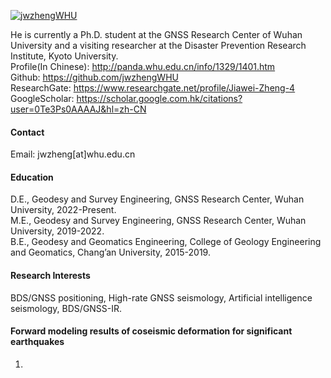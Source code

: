 
[![jwzhengWHU](https://img.shields.io/badge/jwzhengWHU-github-blue?logo=github)](https://github.com/jwzhengWHU)

He is currently a Ph.D. student at the GNSS Research Center of Wuhan University and a visiting researcher at the Disaster Prevention Research Institute, Kyoto University.\
Profile(In Chinese): http://panda.whu.edu.cn/info/1329/1401.htm \
Github: https://github.com/jwzhengWHU \
ResearchGate: https://www.researchgate.net/profile/Jiawei-Zheng-4 \
GoogleScholar: https://scholar.google.com.hk/citations?user=0Te3Ps0AAAAJ&hl=zh-CN 

#### Contact

Email: jwzheng[at]whu.edu.cn

#### Education
D.E., Geodesy and Survey Engineering, GNSS Research Center, Wuhan University, 2022-Present.\
M.E., Geodesy and Survey Engineering, GNSS Research Center, Wuhan University, 2019-2022.\
B.E., Geodesy and Geomatics Engineering, College of Geology Engineering and Geomatics, Chang’an University, 2015-2019.

#### Research Interests
BDS/GNSS positioning, High-rate GNSS seismology, Artificial intelligence seismology, BDS/GNSS-IR.

#### Forward modeling results of coseismic deformation for significant earthquakes
1) 
